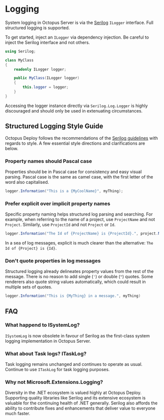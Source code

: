 # Logging

System logging in Octopus Server is via the [Serilog](https://serilog.net/) `ILogger` interface. Full structured logging is supported.

To get started, inject an `ILogger` via dependency injection. Be careful to inject the Serilog interface and not others.

```csharp
using Serilog;

class MyClass
{
    readonly ILogger logger;

    public MyClass(ILogger logger)
    {
        this.logger = logger;
    }
}
```

Accessing the logger instance directly via `Serilog.Log.Logger` is highly discouraged and should only be used in extenuating circumstances. 


## Structured Logging Style Guide

Octopus Deploy follows the recommendations of the [Serilog guidelines](https://github.com/serilog/serilog/wiki/Writing-Log-Events) with regards to style. A few essential style directions and clarifications are below.

### Property names should Pascal case

Properties should be in Pascal case for consistency and easy visual parsing. Pascal case is the same as camel case, with the first letter of the word also capitalised.

```csharp
logger.Information("This is a {MyCoolName}", myThing);
```


### Prefer explicit over implicit property names

Specific property naming helps structured log parsing and searching. For example, when referring to the name of a project, use `ProjectName` and not `Project`. Similarly, use `ProjectId` and not `Project` or `Id`. 

```csharp
logger.Information("The Id of {ProjectName} is {ProjectId}.", project.Name, project.Id);
```

In a sea of log messages, explicit is much clearer than the alternative: `The Id of {Project} is {Id}`.


### Don't quote properties in log messages

Structured logging already delineates property values from the rest of the message. There is no reason to add single (`'`) or double (`"`) quotes. Some renderers also quote string values automatically, which could result in multiple sets of quotes.

```csharp
logger.Information("This is {MyThing} in a message.", myThing)
```



## FAQ

### What happend to ISystemLog?

`ISystemLog` is now obsolete in favour of Serilog as the first-class system logging implementation in Octopus Server.

### What about Task logs? ITaskLog?

Task logging remains unchanged and continues to operate as usual. Continue to use `ITaskLog` for task logging purposes.

### Why not Microsoft.Extensions.Logging?

Diversity in the .NET ecosystem is valued highly at Octopus Deploy. Supporting quality libraries like Serilog and its extensive ecosystem is valuable for the continuing health of .NET generally. Serilog also affords the ability to contribute fixes and enhancements that deliver value to everyone much faster.